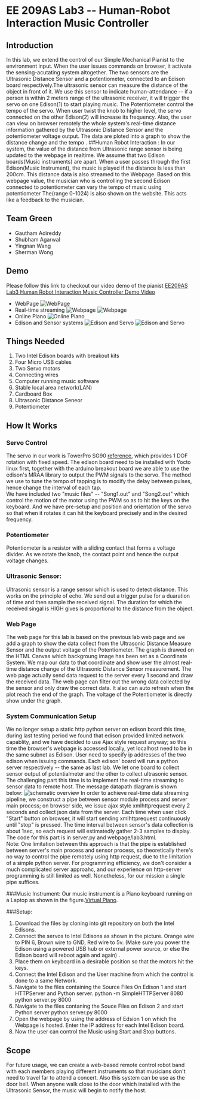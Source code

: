 # EE 209AS Lab3 -- Human-Robot Interaction Music Controller

## Introduction
In this lab, we extend the control of our Simple Mechanical Pianist to the environment input. When the user issues commands on browser, it activate the sensing-acutating system altogether. The two sensors are the Ultrasonic Distance Sensor and a potentiometer, connected to an Edison board respectively.The ultrasonic sensor can measure the distance of the object in front of it. We use this sensor to indicate human-attendance -- if a person is within 2 meters range of the ultrasonic receiver, it will trigger the servo on one Edison(1) to start playing music. The Potentiometer control the tempo of the servo. When user twist the knob to higher level, the servo connected on the other Edison(2) will increase its frequency. Also, the user can view on browser remotely the whole system's real-time distance information gathered by the Ultrasonic Distance Sensor and the potentiometer voltage output. The data are ploted into a graph to show the distance change and the tempo . 
##Human Robot Interaction :
In our system, the value of the distance from Ultrasonic range sensor is being updated to the webpage in realtime. We assume that two Edison boards(Music instruments) are apart. When a user passes through the first Edison(Music Instrument), the music is played if the distance Is less than 200cm. This distance data is also streamed to the Webpage. Based on this webpage value, the musician who is controlling the second Edison connected to potentiometer can vary the tempo of music using potentiometer The(range 0-1024) is also shown on the website. This acts like a feedback to the musician.



## Team Green
* Gautham Adireddy 
* Shubham Agarwal
* Yingnan Wang
* Sherman Wong

## Demo
Please follow this link to checkout our video demo of the pianist [EE209AS Lab3 Human Robot Interaction Music Controller Demo Video](https://www.youtube.com/watch?v=u1IBEz-Xya8)

* WebPage
![WebPage](https://github.com/EE209AS/Lab2/raw/master/Images/1.jpg)
* Real-time streaming
![Webpage](https://github.com/EE209AS/Lab3/raw/master/monitor.png)
![Webpage](https://github.com/EE209AS/Lab3/raw/master/monitor2.png)
* Online Piano
![Online Piano](https://github.com/EE209AS/Lab2/raw/master/Images/2.png)
* Edison and Sensor systems
![Edison and Servo](https://github.com/EE209AS/Lab3/raw/master/ultrasonic.PNG)
![Edison and Servo](https://github.com/EE209AS/Lab3/raw/master/Potetnioemter.PNG)

## Things Needed
1. Two Intel Edison boards with breakout kits
2. Four Micro USB cables  
3. Two Servo motors
4. Connecting wires
5. Computer running music software  
6. Stable local area network(LAN)  
7. Cardboard Box
8. Ultrasonic Distance Seneor
9. Potentiometer


## How It Works
### Servo Control
  The servo in our work is TowerPro SG90 [reference](http://www.micropik.com/PDF/SG90Servo.pdf), which provides 1 DOF rotation with fixed speed. The edison board need to be installed with Yocto linux first, together with the arduino breakout board we are able to use the edison's MRAA library to output the PWM signals to the servo. The method we use to tune the tempo of tapping is to modify the delay between pulses, hence change the interval of each tap.  
  We have included two "music files" -- "Song1.out" and "Song2.out" which control the motion of the motor using the PWM so as to hit the keys on the keyboard. And we have pre-setup and position and orientation of the servo so that when it rotates it can hit the keyboard precisely and in the desired frequency.

### Potentiometer
Potentiometer is a resistor with a sliding contact that forms a voltage divider. As we rotate the knob, the contact point and hence the output voltage changes.

### Ultrasonic Sensor:
Ultrasonic sensor is a range sensor which is used to detect distance. This works on the principle of echo. We send out a trigger pulse for a duaration of time and then sample the received signal. The duration for which the received singal is HIGH gives is proportional to the distance from the object.
  
### Web Page
The web page for this lab is based on the previous lab web page and we add a graph to show the data collect from the Ultrasonic Distance Measure Sensor and the output voltage of the Potentiometer. The graph is drawed on the HTML Canvas which backgroung image has been set as a Coordinate System. We map our data to that coordinate and show user the almost real-time distance change of the Ultrasonic Distance Sensor measurement. The web page actually send data request to the server every 1 second and draw the received data. The web page can filter out the wrong data collected by the sensor and only draw the correct data. It also can auto refresh when the plot reach the end of the graph. The voltage of the Potentiometer is directly show under the graph.
  
### System Communication Setup
  We no longer setup a static http python server on edison board this time, during last testing period we found that edison provided limited network capablity, and we have decided to use Ajax style request anyway; so this time the browser's webpage is accessed locally, yet localhost need to be in the same subnet as Edison. User need to specify ip addresses of the two edison when issuing commands. Each edison' board will run a python server respectively -- the same as last lab. We let one board to collect sensor output of potentialmeter and the other to collect ultrasonic sensor. The challenging part this time is to implement the real-time streaming to sensor data to remote host. The message datapath diagram is shown below: 
![schematic overview](https://github.com/EE209AS/Lab3/raw/master/diagram.png)
In order to achieve real-time data streaming pipeline, we construct a pipe between sensor module process and server main process; on browser side, we issue ajax style xmlhttprequest every 2 seconds and collect json data from the server. Each time when user click "Start" button on browser, it will start sending xmlhttprequest continuously until "stop" is pressed. The time interval between sensor's data collection is about 1sec, so each request will estimatedly gather 2-3 samples to display. The code for this part is in server.py and webpage/lab3.html.  
Note: One limitation between this approach is that the pipe is established between server's main process and sensor process, so theoretically there's no way to control the pipe remotely using http request, due to the limitation of a simple python server. For programming efficiency, we don't consider a much complicated server approahc, and our experience on http-server programming is still limited as well. Nonetheless, for our mission a single pipe suffices.
  
###Music Instrument:
 Our music instrument is a Piano keyboard running on a Laptop as shown in the figure.[Virtual Piano](http://virtualpiano.net/).

###Setup:
1. Download the files by cloning into git repository on both the Intel Edisons. 
2. Connect the servos to Intel Edisons as shown in the picture. Orange wire to PIN 6, Brown wire to GND, Red wire to 5v. (Make sure      you  power the Edison using a powered USB hub or external power source, or else the Edison board will reboot again and again) . 
3. Place them on keyboard in a desirable position so that the motors hit the keys.
4. Connect the Intel Edison and the User machine from which the control is done to a same Network.
5. Navigate to the files containing the Source Files On Edison 1 and start HTTPServer and Python server.
   python -m SimpleHTTPServer 8080 
   python server.py 8000
6. Navigate to the files contaning the Souce Files on Edison 2 and start Python server
   python server.py 8000
7. Open the webpage by using the address of Edsion 1 on which the Webpage is hosted. Enter the IP address for each Intel Edison board.
8. Now the user can control the Music using Start and Stop buttons.


## Scope
For future usage, we can create a web-based remote control robot band with each members playing different instruments so that musicians don't need to travel far to attend a concert. Also this system can be use as the door bell. When anyone walk close to the door which installed with the Ultrasonic Sensor, the music will begin to notify the host.


